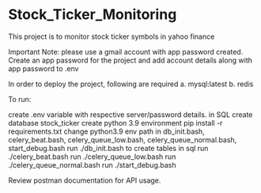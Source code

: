 # Stock_Ticker_Monitoring
This project is to monitor stock ticker symbols in yahoo finance

Important Note: please use a gmail account with app password created. Create an app password for the project and add account details along with app password to .env

In order to deploy the project, following are required a. mysql:latest b. redis

To run:

create .env variable with respective server/password details.
in SQL create database stock_ticker
create python 3.9 environment
pip install -r requirements.txt
change python3.9 env path in db_init.bash, celery_beat.bash, celery_queue_low.bash, celery_queue_normal.bash, start_debug.bash
run ./db_init.bash to create tables in sql
run ./celery_beat.bash
run ./celery_queue_low.bash
run ./celery_queue_normal.bash
run ./start_debug.bash

Review postman documentation for API usage.
